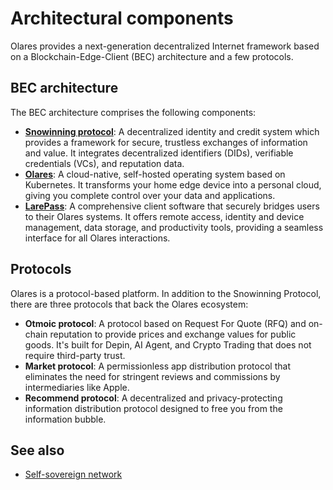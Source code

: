 # Architectural components

Olares provides a next-generation decentralized Internet framework based on a 
Blockchain-Edge-Client (BEC) architecture and a few protocols.

## BEC architecture

The BEC architecture comprises the following components:

- [**Snowinning protocol**](https://docs.snowinning.com/protocol/overview.html): A decentralized identity and credit system which provides a framework for secure, trustless exchanges of information and value. It integrates decentralized identifiers (DIDs), verifiable credentials (VCs), and reputation data.
- [**Olares**](https://github.com/beclab/Olares): A cloud-native, self-hosted operating system based on Kubernetes. It transforms your home edge device into a personal cloud, giving you complete control over your data and applications.
- [**LarePass**](https://www.olares.com/termipass): A comprehensive client software that securely bridges users to their Olares systems. It offers remote access, identity and device management, data storage, and productivity tools, providing a seamless interface for all Olares interactions.

##  Protocols

Olares is a protocol-based platform. In addition to the Snowinning Protocol, there are three protocols that back the Olares ecosystem:

- **Otmoic protocol**: A protocol based on Request For Quote (RFQ) and on-chain reputation to provide prices and exchange values for public goods. It's built for Depin, AI Agent, and Crypto Trading that does not require third-party trust.
- **Market protocol**: A permissionless app distribution protocol that eliminates the need for stringent reviews and commissions by intermediaries like Apple.
- **Recommend protocol**: A decentralized and privacy-protecting information distribution protocol designed to free you from the information bubble.

## See also

- [Self-sovereign network](https://docs.snowinning.com/protocol/network.html)